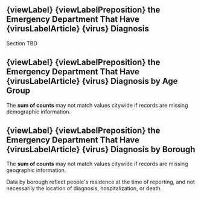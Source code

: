 ## {viewLabel} {viewLabelPreposition} the Emergency Department That Have {virusLabelArticle} {virus} Diagnosis

Section TBD

## {viewLabel} {viewLabelPreposition} the Emergency Department That Have {virusLabelArticle} {virus} Diagnosis by Age Group

The **sum of counts** may not match values citywide if records are missing demographic information.

## {viewLabel} {viewLabelPreposition} the Emergency Department That Have {virusLabelArticle} {virus} Diagnosis by Borough

The **sum of counts** may not match values citywide if records are missing geographic information. 

Data by borough reflect people's residence at the time of reporting, and not necessarily the location of diagnosis, hospitalization, or death. 
